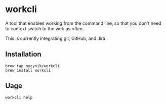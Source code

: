 # workcli

A tool that enables working from the command line, so that you don't need to context switch to the web as often.

This is currently integrating git, GitHub, and Jira.

## Installation

    brew tap nycynik/workcli
    brew install workcli

## Uage

    workcli help
